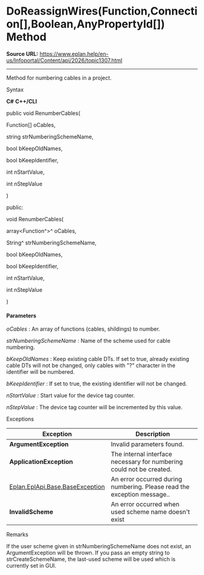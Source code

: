 # DoReassignWires(Function,Connection[],Boolean,AnyPropertyId[]) Method

**Source URL:** https://www.eplan.help/en-us/Infoportal/Content/api/2026/topic1307.html

---

Method for numbering cables in a project.

Syntax

**C#**
**C++/CLI**


public void RenumberCables( 

   Function[] oCables,

   string strNumberingSchemeName,

   bool bKeepOldNames,

   bool bKeepIdentifier,

   int nStartValue,

   int nStepValue

)

public:

void RenumberCables( 

   array<Function^>^ oCables,

   String^ strNumberingSchemeName,

   bool bKeepOldNames,

   bool bKeepIdentifier,

   int nStartValue,

   int nStepValue

)


#### Parameters

*oCables*
:   An array of functions (cables, shildings) to number.

*strNumberingSchemeName*
:   Name of the scheme used for cable numbering.

*bKeepOldNames*
:   Keep existing cable DTs. If set to true, already existing cable DTs will not be changed, only cables with "?" character in the identifier will be numbered.

*bKeepIdentifier*
:   If set to true, the existing identifier will not be changed.

*nStartValue*
:   Start value for the device tag counter.

*nStepValue*
:   The device tag counter will be incremented by this value.

Exceptions

| Exception | Description |
| --- | --- |
| **ArgumentException** | Invalid parameters found. |
| **ApplicationException** | The internal interface necessary for numbering could not be created. |
| [Eplan.EplApi.Base.BaseException](Eplan.EplApi.Baseu~Eplan.EplApi.Base.BaseException.html) | An error occurred during numbering. Please read the exception message.. |
| **InvalidScheme** | An error occurred when used scheme name doesn't exist |

Remarks

If the user scheme given in strNumberingSchemeName does not exist, an ArgumentException will be thrown. If you pass an empty string to strCreateSchemeName, the last-used scheme will be used which is currently set in GUI.
